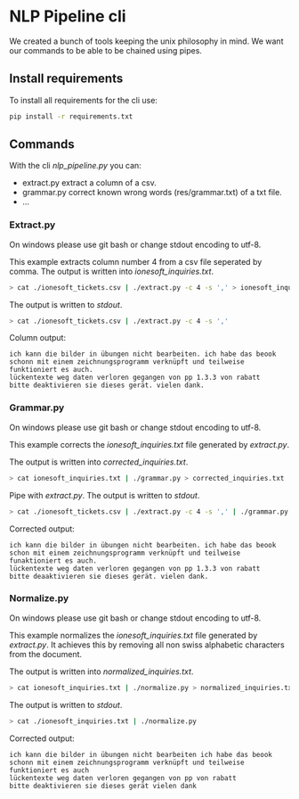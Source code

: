 # NLP Pipeline cli
We created a bunch of tools keeping the unix philosophy in mind. We want our
commands to be able to be chained using pipes.

## Install requirements
To install all requirements for the cli use:
```bash
pip install -r requirements.txt
```

## Commands
With the cli *nlp_pipeline.py* you can:
- extract.py extract a column of a csv.
- grammar.py correct known wrong words (res/grammar.txt) of a txt file.
- ...

### Extract.py
On windows please use git bash or change stdout encoding to utf-8.

This example extracts column number 4 from a csv file seperated by comma.
The output is written into *ionesoft_inquiries.txt*.
```bash
> cat ./ionesoft_tickets.csv | ./extract.py -c 4 -s ',' > ionesoft_inquiries.txt
```

The output is written to *stdout*.
```bash
> cat ./ionesoft_tickets.csv | ./extract.py -c 4 -s ','
```

Column output:
```
ich kann die bilder in übungen nicht bearbeiten. ich habe das beook schonn mit einem zeichnungsprogramm verknüpft und teilweise funktioniert es auch.
lückentexte weg daten verloren gegangen von pp 1.3.3 von rabatt
bitte deaktivieren sie dieses gerät. vielen dank.
```

### Grammar.py
On windows please use git bash or change stdout encoding to utf-8.

This example corrects the *ionesoft_inquiries.txt* file generated by
*extract.py*.

The output is written into *corrected_inquiries.txt*.
```bash
> cat ionesoft_inquiries.txt | ./grammar.py > corrected_inquiries.txt
```

Pipe with *extract.py*. The output is written to *stdout*.
```bash
> cat ./ionesoft_tickets.csv | ./extract.py -c 4 -s ',' | ./grammar.py
```

Corrected output:
```
ich kann die bilder in übungen nicht bearbeiten. ich habe das beook schon mit einem zeichnungsprogramm verknüpft und teilweise funaktioniert es auch.
lückentexte weg daten verloren gegangen von pp 1.3.3 von rabatt
bitte deaaktivieren sie dieses gerät. vielen dank.
```

### Normalize.py
On windows please use git bash or change stdout encoding to utf-8.

This example normalizes the *ionesoft_inquiries.txt* file generated by
*extract.py*. It achieves this by removing all non swiss alphabetic characters
from the document.

The output is written into *normalized_inquiries.txt*.
```bash
> cat ionesoft_inquiries.txt | ./normalize.py > normalized_inquiries.txt
```

The output is written to *stdout*.
```bash
> cat ./ionesoft_inquiries.txt | ./normalize.py
```

Corrected output:
```
ich kann die bilder in übungen nicht bearbeiten ich habe das beook schonn mit einem zeichnungsprogramm verknüpft und teilweise funktioniert es auch
lückentexte weg daten verloren gegangen von pp von rabatt
bitte deaktivieren sie dieses gerät vielen dank
```
